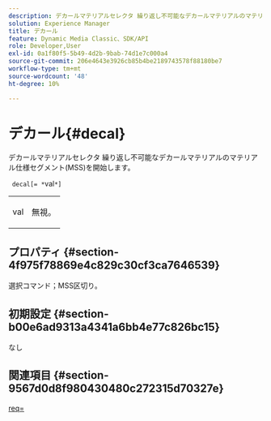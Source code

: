 ```yaml
---
description: デカールマテリアルセレクタ 繰り返し不可能なデカールマテリアルのマテリアル仕様セグメント(MSS)を開始します。
solution: Experience Manager
title: デカール
feature: Dynamic Media Classic、SDK/API
role: Developer,User
exl-id: 0a1f80f5-5b49-4d2b-9bab-74d1e7c000a4
source-git-commit: 206e4643e3926cb85b4be2189743578f88180be7
workflow-type: tm+mt
source-wordcount: '48'
ht-degree: 10%

---
```


# デカール{#decal}

デカールマテリアルセレクタ 繰り返し不可能なデカールマテリアルのマテリアル仕様セグメント(MSS)を開始します。

` decal[= *`val`*]`

<table id="simpletable_35431F0E19B143528BD75C82CFBC5EE0"> 
 <tr class="strow"> 
  <td class="stentry"> <p> <span class="varname"> val  </span> </p> </td> 
  <td class="stentry"> <p>無視。 </p> </td> 
 </tr> 
</table>

## プロパティ {#section-4f975f78869e4c829c30cf3ca7646539}

選択コマンド；MSS区切り。

## 初期設定 {#section-b00e6ad9313a4341a6bb4e77c826bc15}

なし

## 関連項目 {#section-9567d0d8f980430480c272315d70327e}

[req=](../../../../../ir-api/http-protocol/image-rendering-api-ref/c-ir-http-protocol-ref/c-ir-http-protocol-command-reference/r-ir-req.md#reference-792b1a663fb64261bd2de2a209b847fb)
